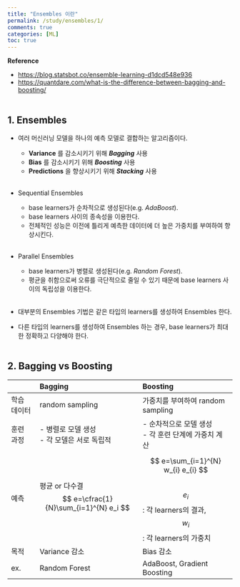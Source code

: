 ```yaml
---
title: "Ensembles 이란"
permalink: /study/ensembles/1/
comments: true
categories: [ML]
toc: true
---
```


**Reference**

- https://blog.statsbot.co/ensemble-learning-d1dcd548e936
- https://quantdare.com/what-is-the-difference-between-bagging-and-boosting/
<br><br>

## 1. Ensembles

- 여러 머신러닝 모델을 하나의 예측 모델로 결합하는 알고리즘이다.
  - **Variance** 를 감소시키기 위해 ***Bagging*** 사용
  - **Bias** 를 감소시키기 위해 ***Boosting*** 사용
  - **Predictions** 을 향상시키기 위해 ***Stacking*** 사용
<br><br>

- Sequential Ensembles
  - base learners가 순차적으로 생성된다(e.g. *AdaBoost*).
  - base learners 사이의 종속성을 이용한다.
  - 전체적인 성능은 이전에 틀리게 예측한 데이터에 더 높은 가중치를 부여하여 향상시킨다.
<br><br>

- Parallel Ensembles
  - base learners가 병렬로 생성된다(e.g. *Random Forest*).
  - 평균을 취함으로써 오류를 극단적으로 줄일 수 있기 때문에 base learners 사이의 독립성을 이용한다.
<br><br>

- 대부분의 Ensembles 기법은 같은 타입의 learners를 생성하여 Ensembles 한다.
- 다른 타입의 learners를 생성하여 Ensembles 하는 경우, base learners가 최대한 정확하고 다양해야 한다.
<br><br>

##  2. Bagging vs Boosting

| | Bagging | Boosting |
|:-|:-------|:---------|
| 학습 데이터 | random sampling | 가중치를 부여하여 random sampling |
| 훈련 과정 | - 병렬로 모델 생성 <br> - 각 모델은 서로 독립적 | - 순차적으로 모델 생성 <br> - 각 훈련 단계에 가중치 계산 |
| 예측 | 평균 or 다수결 <br> $$ e=\cfrac{1}{N}\sum_{i=1}^{N} e_i $$ | $$ e=\sum_{i=1}^{N} w_{i} e_{i} $$ <br> $$ e_i $$ : 각 learners의 결과, $$ w_i $$ : 각 learners의 가중치|
| 목적 | Variance 감소 | Bias 감소 |
| ex. | Random Forest | AdaBoost, Gradient Boosting |
